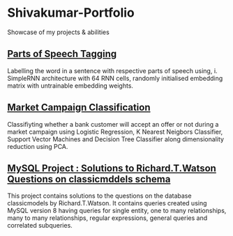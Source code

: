 # Shivakumar-Portfolio
Showcase of my projects &amp; abilities

## [Parts of Speech Tagging](https://github.com/shivu2507/POS-Tagging-using-RNN)
   Labelling the word in a sentence with respective parts of speech using,
      i. SimpleRNN architecture with 64 RNN cells, randomly initialised embedding matrix with untrainable embedding weights.

## [Market Campaign Classification](https://github.com/shivu2507/Marketing-Campaign-Classification)
   Classifiyting whether a bank customer will accept an offer or not during a market campaign using Logistic Regression, K Nearest Neigbors Classifier, Support Vector Machines and
   Decision Tree Classifier along dimensionality reduction using PCA.

## [MySQL Project : Solutions to Richard.T.Watson Questions on classicmddels schema](https://github.com/shivu2507/SQL-on-classicmodel)
   
   This project contains solutions to the questions on the database classicmodels by Richard.T.Watson. 
   It contains queries created using MySQL version 8 having queries for single entity, one to many relationships, many to many relationships, regular expressions, general
   queries and correlated subqueries.
   
